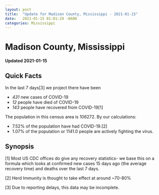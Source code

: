 ```yaml
---
layout: post
title:  "Update for Madison County, Mississippi - 2021-01-15"
date:   2021-01-15 01:01:29 -0600
categories: Mississippi
---
```


# Madison County, Mississippi
#### Updated 2021-01-15

## Quick Facts

In the last 7 days[3] we project there have been
- *431* new cases of COVID-19
- *12* people have died of COVID-19
- *143* people have recovered from COVID-19[1]

The population in this census area is 106272. By our calculations:
- 7.52% of the population have had COVID-19.[2]
- 1.07% of the population or 1141.0 people are actively fighting the virus.

## Synopsis




[1] Most US CDC offices do give any recovery statistics- we base this on a formula which looks at confirmed new cases
15 days ago (the average recovery time) and deaths over the last 7 days.

[2] Herd Immunity is thought to take effect at around ~70-80%

[3] Due to reporting delays, this data may be incomplete.
 
    